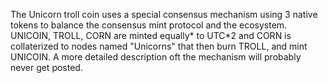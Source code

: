 The Unicorn troll coin uses a special consensus mechanism using 3 native tokens to balance the consensus mint protocol and the ecosystem.
UNICOIN, TROLL, CORN are minted equally* to UTC*2 and CORN is collaterized to nodes named "Unicorns"
that then burn TROLL, and mint UNICOIN. A more detailed description oft the mechanism will probably never get posted.
